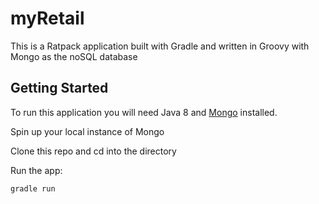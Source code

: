 # myRetail
This is a Ratpack application built with Gradle and written in Groovy with Mongo as the noSQL database 

## Getting Started
To run this application you will need Java 8 and [Mongo](https://docs.mongodb.com/manual/installation/) installed.

Spin up your local instance of Mongo

Clone this repo and cd into the directory

Run the app:

	gradle run
